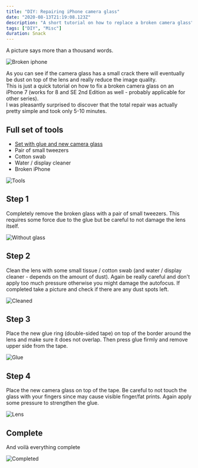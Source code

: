 ```yaml
---
title: "DIY: Repairing iPhone camera glass"
date: "2020-08-13T21:19:08.123Z"
description: "A short tutorial on how to replace a broken camera glass"
tags: ["DIY", "Misc"]
duration: Snack
---
```


A picture says more than a thousand words.

![Broken iphone](./broken-iphone.jpeg)

As you can see if the camera glass has a small crack there will eventually be dust on top of the lens and really reduce 
the image quality.  
This is just a quick tutorial on how to fix a broken camera glass on an iPhone 7 (works for 
8 and SE 2nd Edition as well - probably applicable for other series).  
I was pleasantly surprised to discover that the total repair was actually pretty simple and took only 5-10 minutes.

## Full set of tools

* [Set with glue and new camera glass ](https://smile.amazon.de/gp/product/B07H6ZVL83/)
* Pair of small tweezers
* Cotton swab
* Water / display cleaner
* Broken iPhone

![Tools](./tools.jpeg)

## Step 1

Completely remove the broken glass with a pair of small tweezers. This requires some force due to the glue but be careful 
to not damage the lens itself. 

![Without glass](./without-glass.jpeg)

## Step 2

Clean the lens with some small tissue / cotton swab (and water / display cleaner - depends on the amount of dust). 
Again be really careful and don't apply too much pressure otherwise you 
might damage the autofocus. If completed take a picture and check if there are any dust spots left.

![Cleaned](./cleaned.jpeg)

## Step 3

Place the new glue ring (double-sided tape) on top of the border around the lens and make sure it does not overlap. 
Then press glue firmly and remove upper side from the tape.

![Glue](./glue.jpeg)

## Step 4

Place the new camera glass on top of the tape. Be careful to not touch the glass with your fingers since may cause visible 
finger/fat prints. Again apply some pressure to strengthen the glue.

![Lens](./lens.jpeg)

## Complete

And voilà everything complete

![Completed](./completed.jpeg)
